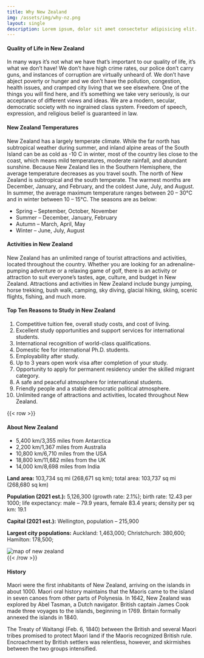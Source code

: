 ```yaml
---
title: Why New Zealand
img: /assets/img/why-nz.png
layout: single
description: Lorem ipsum, dolor sit amet consectetur adipisicing elit. Aliquid quasi similique totam, molestias necessitatibus rem dignissimos reprehenderit facilis laborum qui.
---
```


#### Quality of Life in New Zealand

In many ways it’s not what we have that’s important to our quality of life, it’s what we don’t have! We don’t have high crime rates, our police don’t carry guns, and instances of corruption are virtually unheard of. We don’t have abject poverty or hunger and we don’t have the pollution, congestion, health issues, and cramped city living that we see elsewhere. One of the things you will find here, and it’s something we take very seriously, is our acceptance of different views and ideas. We are a modern, secular, democratic society with no ingrained class system. Freedom of speech, expression, and religious belief is guaranteed in law.

#### New Zealand Temperatures

New Zealand has a largely temperate climate. While the far north has subtropical weather during summer, and inland alpine areas of the South Island can be as cold as -10 C in winter, most of the country lies close to the coast, which means mild temperatures, moderate rainfall, and abundant sunshine. Because New Zealand lies in the Southern Hemisphere, the average temperature decreases as you travel south. The north of New Zealand is subtropical and the south temperate. The warmest months are December, January, and February, and the coldest June, July, and August. In summer, the average maximum temperature ranges between 20 – 30°C and in winter between 10 – 15°C. The seasons are as below:

- Spring – September, October, November
- Summer – December, January, February
- Autumn – March, April, May
- Winter – June, July, August

#### Activities in New Zealand

New Zealand has an unlimited range of tourist attractions and activities, located throughout the country. Whether you are looking for an adrenaline-pumping adventure or a relaxing game of golf, there is an activity or attraction to suit everyone’s tastes, age, culture, and budget in New Zealand. Attractions and activities in New Zealand include bungy jumping, horse trekking, bush walk, camping, sky diving, glacial hiking, skiing, scenic flights, fishing, and much more.

#### Top Ten Reasons to Study in New Zealand

1. Competitive tuition fee, overall study costs, and cost of living.
2. Excellent study opportunities and support services for international students.
3. International recognition of world-class qualifications.
4. Domestic fee for international Ph.D. students.
5. Employability after study.
6. Up to 3 years open work visa after completion of your study.
7. Opportunity to apply for permanent residency under the skilled migrant category.
8. A safe and peaceful atmosphere for international students.
9. Friendly people and a stable democratic political atmosphere.
10. Unlimited range of attractions and activities, located throughout New Zealand.

{{< row >}}

<div class="col-lg-6">
<h4>About New Zealand</h4>

<ul>
 <li>5,400 km/3,355 miles from Antarctica</li>
 <li>2,200 km/1,367 miles from Australia</li>
 <li>10,800 km/6,710 miles from the USA</li>
 <li>18,800 km/11,682 miles from the UK</li>
 <li>14,000 km/8,698 miles from India</li>
</ul>

<p><strong>Land area:</strong> 103,734 sq mi (268,671 sq km); total area: 103,737 sq mi (268,680 sq km)</p>
<p><strong>Population (2021 est.):</strong> 5,126,300 (growth rate: 2.1%); birth rate: 12.43 per 1000; life expectancy: male – 79.9 years, female 83.4 years; density per sq km: 19.1</p>
<p><strong>Capital (2021 est.):</strong> Wellington, population – 215,900</p>
<p><strong>Largest city populations:</strong> Auckland: 1,463,000; Christchurch: 380,600; Hamilton: 178,500;</p>

</div>
<div class="col-lg-5">
<img src="/assets/img/blog/nz_map_cropped-853x1024.png" alt="map of new zealand" class="img-fluid">
</div>
{{< /row >}}

#### History

Maori were the first inhabitants of New Zealand, arriving on the islands in about 1000. Maori oral history maintains that the Maoris came to the island in seven canoes from other parts of Polynesia. In 1642, New Zealand was explored by Abel Tasman, a Dutch navigator. British captain James Cook made three voyages to the islands, beginning in 1769. Britain formally annexed the islands in 1840.

The Treaty of Waitangi (Feb. 6, 1840) between the British and several Maori tribes promised to protect Maori land if the Maoris recognized British rule. Encroachment by British settlers was relentless, however, and skirmishes between the two groups intensified.
